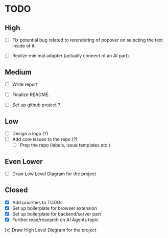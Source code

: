 # TODO

## High

- [ ] Fix potential bug related to rerendering of popover on selecting the
      text inside of it.

- [ ] Realize minimal adapter (actually connect ot an AI part).


## Medium

- [ ] Write report
- [ ] Finalize README.
- [ ] Set up github project ?


## Low

- [ ] Design a logo (?)
- [ ] Add core issues to the repo (?)
    - [ ] Prep the repo (labels, issue templates etc.)

## Even Lower

- [ ] Draw Low Level Diagram for the project


## Closed

- [x] Add priorities to TODOs
- [x] Set up boilerplate for browser extension
- [x] Set up boilerplate for backend/server part
- [x] Further read/research on AI Agents topic

 [x] Draw High Level Diagram for the project
